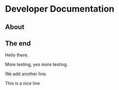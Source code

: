 # Developer Documentation

## About

## The end

Hello there.

<!--- This is a markdown comment which this extension removes. -->

More testing, yes more testing.

We add another line.

This is a nice line
